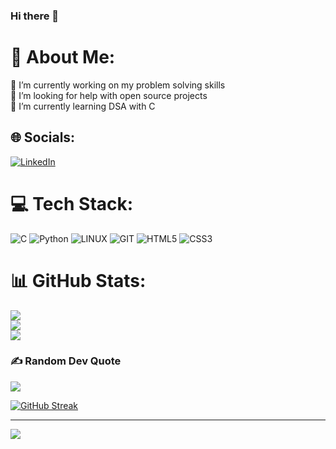 ### Hi there 👋
# 💫 About Me:
🔭 I’m currently working on my problem solving skills<br>🤝 I’m looking for help with open source projects<br>🌱 I’m currently learning DSA with C<br>


## 🌐 Socials:
[![LinkedIn](https://img.shields.io/badge/LinkedIn-%230077B5.svg?logo=linkedin&logoColor=white)](https://linkedin.com/in/www.linkedin.com/in/sk-jiyad-63aa36271) 

# 💻 Tech Stack:
![C](https://img.shields.io/badge/c-%2300599C.svg?style=for-the-badge&logo=c&logoColor=white) ![Python](https://img.shields.io/badge/python-3670A0?style=for-the-badge&logo=python&logoColor=ffdd54) ![LINUX](https://img.shields.io/badge/Linux-FCC624?style=for-the-badge&logo=linux&logoColor=black) ![GIT](https://img.shields.io/badge/Git-fc6d26?style=for-the-badge&logo=git&logoColor=white) ![HTML5](https://img.shields.io/badge/html5-%23E34F26.svg?style=for-the-badge&logo=html5&logoColor=white) ![CSS3](https://img.shields.io/badge/css3-%231572B6.svg?style=for-the-badge&logo=css3&logoColor=white)
# 📊 GitHub Stats:
![](https://github-readme-stats.vercel.app/api?username=ZRX-SIGMA&theme=radical&hide_border=false&include_all_commits=true&count_private=true)<br/>
![](https://github-readme-streak-stats.herokuapp.com/?user=ZRX-SIGMA&theme=radical&hide_border=false)<br/>
![](https://github-readme-stats.vercel.app/api/top-langs/?username=ZRX-SIGMA&theme=radical&hide_border=false&include_all_commits=true&count_private=true&layout=compact)

### ✍️ Random Dev Quote
![](https://quotes-github-readme.vercel.app/api?type=horizontal&theme=radical)

[![GitHub Streak](https://streak-stats.demolab.com?user=ZRX-SIGMA&theme=dark)](https://git.io/streak-stats)

---
[![](https://visitcount.itsvg.in/api?id=ZRX-SIGMA&icon=2&color=0)](https://visitcount.itsvg.in)

<!-- Proudly created with GPRM ( https://gprm.itsvg.in ) -->
<!--
**ZRX-SIGMA/ZRX-SIGMA** is a ✨ _special_ ✨ repository because its `README.md` (this file) appears on your GitHub profile.

Here are some ideas to get you started:

- 🔭 I’m currently working on ...
- 🌱 I’m currently learning ...
- 👯 I’m looking to collaborate on ...
- 🤔 I’m looking for help with ...
- 💬 Ask me about ...
- 📫 How to reach me: ...
- 😄 Pronouns: ...
- ⚡ Fun fact: ...
-->
